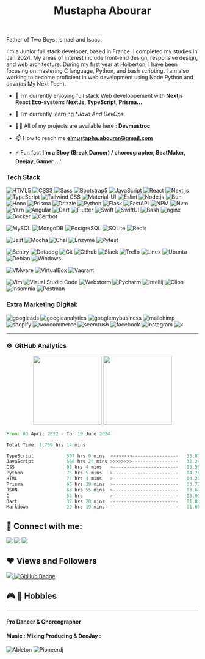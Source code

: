 <h1 align="center">Mustapha Abourar</h1>
<br>

Father of Two Boys: Ismael and Isaac:

I'm a Junior full stack developer, based in France. I completed my studies in Jan 2024. My areas of interest include front-end design, responsive design, and web architecture. During my first year at Holberton, I have been focusing on mastering C language, Python, and bash scripting. I am also working to become proficient in web development using Node Python and Java(as My Next Tech).


- 🔭 I’m currently enjoying full stack Web developpement with **Nextjs React Eco-system: NextJs, TypeScript, Prisma...**

- 🌱 I’m currently learning **Java And DevOps*
  
- 👨‍💻 All of my projects are available here : **Devmustroc**
- 📫 How to reach me **elmustapha.abourar@gmail.com**

- ⚡ Fun fact **I'm a Bboy (Break Dancer) / choreographer, BeatMaker, Deejay, Gamer ...'.**

### Tech Stack

![HTML5](https://img.shields.io/badge/-HTML5-333333?style=flat&logo=HTML5)
![CSS3](https://img.shields.io/badge/-CSS3-333333?style=flat&logo=CSS3&logoColor=1572B6)
![Sass](https://img.shields.io/badge/-Sass-333333?style=flat&logo=sass&logoColor=1572B6)
![Bootstrap5](https://img.shields.io/badge/-Bootstrap-333333?style=flat&logo=bootstrap&logoColor=563D7C)
![JavaScript](https://img.shields.io/badge/-JavaScript-333333?style=flat&logo=javascript)
![React](https://img.shields.io/badge/-React-333333?style=flat&logo=react)
![Next.js](https://img.shields.io/badge/-Next.js-333333?style=flat&logo=next.js)
![TypeScript](https://img.shields.io/badge/-TypeScript-05122A?style=flat&logo=typescript)
![Tailwind CSS](https://img.shields.io/badge/-Tailwind%20CSS-333333?style=flat&logo=tailwind-css)
![Material-UI](https://img.shields.io/badge/-Material--UI-333333?style=flat&logo=material-ui)
![Eslint](https://img.shields.io/badge/-ESLint-4B32C3?style=flat-square&logo=ESLint&logoColor=white)
![Node.js](https://img.shields.io/badge/-Node.js-05122A?style=flat&logo=node.js)
![Bun](https://img.shields.io/badge/-Bun-05122A?style=flat&logo=bun)
![Hono](https://img.shields.io/badge/-Hono-05122A?style=flat&logo=hono)
![Prisma](https://img.shields.io/badge/-Prisma-05122A?style=flat&logo=prisma)
![Drizzle](https://img.shields.io/badge/-Drizzle-05122A?style=flat&logo=drizzle)
![Python](https://img.shields.io/badge/-Python-333333?style=flat&logo=python)
![Flask](https://img.shields.io/badge/-Flask-000000?style=flat&logo=flask)
![FastAPI](https://img.shields.io/badge/-FastAPI-000000?style=flat&logo=fastapi)
![NPM](https://img.shields.io/badge/-NPM-CB3837?style=flat-square&logo=NPM&logoColor=white)
![Nvm](https://img.shields.io/badge/-Nvm-CB3837?style=flat-square&logo=Nvm&logoColor=white)
![Yarn](https://img.shields.io/badge/-Yarn-2C8EBB?style=flat-square&logo=Yarn&logoColor=white)
![Angular](https://img.shields.io/badge/-Angular-red?style=flat&logo=angular)
![Dart](https://img.shields.io/badge/-Dart-0175C2?style=flat&logo=dart)
![Flutter](https://img.shields.io/badge/-Flutter-02569B?style=flat&logo=flutter)
![Swift](https://img.shields.io/badge/-Swift-FA7343?style=flat&logo=swift)
![SwiftUI](https://img.shields.io/badge/-SwiftUI-FA7343?style=flat&logo=swift)
![Bash](https://img.shields.io/badge/-gnubash-5849BE?style=flat-square&logo=gnubash&logoColor=white)
![nginx](https://img.shields.io/badge/-nginx-003366?style=flat&logo=nginx)
![Docker](https://img.shields.io/badge/-Docker-black?style=flat&logo=docker)
![Certbot](https://img.shields.io/badge/-Certbot-003A6F?style=flat&logo=certbot)

![MySQL](https://img.shields.io/badge/-MySQL-333333?style=flat&logo=mysql)
![MongoDB](https://img.shields.io/badge/-MongoDB-FCA121?style=flat&logo=mongodb)
![PostgreSQL](https://img.shields.io/badge/-PostgreSQL-336791?style=flat&logo=postgresql)
![SQLite](https://img.shields.io/badge/-SQLite-003B57?style=flat&logo=sqlite)
![Redis](https://img.shields.io/badge/-Redis-20202D?style=flat&logo=redis)

![Jest](https://img.shields.io/badge/-Jest-333333?style=flat&logo=jest)
![Mocha](https://img.shields.io/badge/-Mocha-333333?style=flat&logo=mocha)
![Chai](https://img.shields.io/badge/-Chai-333333?style=flat&logo=chai)
![Enzyme](https://img.shields.io/badge/-Enzyme-333333?style=flat&logo=enzyme)
![Pytest](https://img.shields.io/badge/-Pytest-333333?style=flat&logo=pytest)

![Sentry](https://img.shields.io/badge/-Sentry-362D59?style=flat&logo=sentry)
![Datadog](https://img.shields.io/badge/-Datadog-632CA6?style=flat&logo=datadog)
![Git](https://img.shields.io/badge/-Git-black?style=flat&logo=git)
![Github](https://img.shields.io/badge/-Github-181717?style=flat&logo=github)
![Slack](https://img.shields.io/badge/-Slack-E01563?style=flat-square&logo=Slack&logoColor=white)
![Trello](https://img.shields.io/badge/-Trello-0079BF?style=flat-square&logo=Trello&logoColor=white)
![Linux](https://img.shields.io/badge/-Linux-black?style=flat&logo=linux)
![Ubuntu](https://img.shields.io/badge/-Ubuntu-black?style=flat&logo=ubuntu)
![Debian](https://img.shields.io/badge/-Debian-black?style=flat&logo=debian)
![Windows](https://img.shields.io/badge/-Windows-black?style=flat&logo=windows)

![VMware](https://img.shields.io/badge/-VMware-black?style=flat&logo=vmware)
![VirtualBox](https://img.shields.io/badge/-VirtualBox-black?style=flat&logo=virtualbox)
![Vagrant](https://img.shields.io/badge/-Vagrant-black?style=flat&logo=vagrant)

![Vim](https://img.shields.io/badge/-Vim-black?style=flat&logo=vim)
![Visual Studio Code](https://img.shields.io/badge/-Visual%20Studio%20Code-333333?style=flat&logo=visual-studio-code&logoColor=007ACC)
![Webstorm](https://img.shields.io/badge/-Webstorm-black?style=flat&logo=webstorm)
![Pycharm](https://img.shields.io/badge/-Pycharm-black?style=flat&logo=pycharm)
![Intellij](https://img.shields.io/badge/-Intellij-black?style=flat&logo=intellij-idea)
![Clion](https://img.shields.io/badge/-Clion-black?style=flat&logo=clion)
![Insomnia](https://img.shields.io/badge/-Insomnia-5849BE?style=flat-square&logo=Insomnia&logoColor=white)
![Postman](https://img.shields.io/badge/-Postman-000000?style=flat&logo=postman)

### Extra Marketing Digital:
![googleads](https://img.shields.io/badge/-Googleads-black?style=flat&logo=googleads)
![googleanalytics](https://img.shields.io/badge/-Googleanalytics-black?style=flat&logo=googleanalytics)
![googlemybusiness](https://img.shields.io/badge/-GoogleMyBusiness-black?style=flat&logo=googlemybusiness)
![mailchimp](https://img.shields.io/badge/-Mailchimp-black?style=flat&logo=mailchimp)
![shopify](https://img.shields.io/badge/-Shopify-black?style=flat&logo=shopify)
![woocommerce](https://img.shields.io/badge/-Woocommerce-black?style=flat&logo=woocommerce)
![seemrush](https://img.shields.io/badge/-Seemrush-black?style=flat&logo=seemrush)
![facebook](https://img.shields.io/badge/-Facebook-black?style=flat&logo=facebook)
![instagram](https://img.shields.io/badge/-Instagram-black?style=flat&logo=instagram)
![x](https://img.shields.io/badge/-X-black?style=flat&logo=x)





---
### ⚙️ &nbsp;GitHub Analytics

<p align="center">
<a href="https://github.com/devmustroc">
  <img height="180em" src="https://github-readme-stats-eight-theta.vercel.app/api?username=Devmustroc&show_icons=true&theme=buefy&include_all_commits=true&count_private=true"/>
  <img height="180em" src="https://github-readme-stats-eight-theta.vercel.app/api/top-langs/?username=Devmustroc&layout=compact&langs_count=8&theme=buefy"/>
</a>
</p>

<!--START_SECTION:waka-->

```rust
From: 03 April 2022 - To: 19 June 2024

Total Time: 1,759 hrs 14 mins

TypeScript            597 hrs 9 mins  >>>>>>>>-----------------   33.87 %
JavaScript            568 hrs 24 mins >>>>>>>>-----------------   32.24 %
CSS                   98 hrs 4 mins   >------------------------   05.56 %
Python                75 hrs 5 mins   >------------------------   04.26 %
HTML                  74 hrs 4 mins   >------------------------   04.20 %
Prisma                65 hrs 39 mins  >------------------------   03.72 %
JSON                  63 hrs 55 mins  >------------------------   03.63 %
C                     53 hrs          >------------------------   03.01 %
Dart                  32 hrs 20 mins  -------------------------   01.83 %
Markdown              29 hrs 19 mins  -------------------------   01.66 %
```

<!--END_SECTION:waka-->


[//]: # (### Spotify Playing 🎧)
[//]: # ([![spotify-github-profile]&#40;https://spotify-github-profile.vercel.app/api/view?uid=31yszhdpu73e77obblougfighahy&cover_image=true&theme=default&show_offline=false&background_color=121212&interchange=false&#41;]&#40;https://github.com/kittinan/spotify-github-profile&#41;)

## 📱 Connect with me:
<p align="left">
<a target="_blank" href="https://www.linkedin.com/in/elmustapha-abourar"><img src="https://img.shields.io/badge/-LinkedIn-0077B5?style=for-the-badge&logo=Linkedin&logoColor=white"></img></a>
<a target="_blank" href="mailto:elmustapha.abourar@gmail.com"><img src="https://img.shields.io/badge/-Gmail-D14836?style=for-the-badge&logo=Gmail&logoColor=white"></img></a>
<a target="_blank" href="https://medium.com/@devmustroc"><img src="https://img.shields.io/badge/-Medium-12100E?style=for-the-badge&logo=Medium&logoColor=white"></img></a>
</p>

<p>

</p>

## ❤ Views and Followers
<a href="https://github.com/Meghna-DAS/github-profile-views-counter">
    <img src="https://komarev.com/ghpvc/?username=Devmustroc">
</a>
<a href="https://github.com/Devmustroc?tab=followers"><img src="https://img.shields.io/github/followers/Devmustroc?label=Followers&style=social" alt="GitHub Badge"></a>

## 🎮 🎹 Hobbies
****
#### Pro Dancer & Choreographer
#### Music : Mixing Producing & DeeJay :
![Ableton](https://img.shields.io/badge/-Ableton-000000?style=flat&logo=abletonlive)
![Pioneerdj](https://img.shields.io/badge/-pioneerdj-000000?style=flat&logo=pioneerdj)


